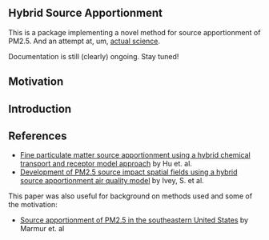Hybrid Source Apportionment
-----------------------------

This is a package implementing a novel method for source apportionment of PM2.5. And an attempt at, um, [actual science](http://simplystatistics.org/2013/01/23/statisticians-and-computer-scientists-if-there-is-no-code-there-is-no-paper/).

Documentation is still (clearly) ongoing. Stay tuned!

## Motivation



## Introduction



## References

* [Fine particulate matter source apportionment using a hybrid chemical transport and receptor model approach](http://atmos-chem-phys.net/14/5415/2014/) by Hu et. al.
* [Development of PM2.5 source impact spatial fields using a hybrid source apportionment air quality model](www.geosci-model-dev.net/8/2153/2015/) by Ivey, S. et al.

This paper was also useful for background on methods used and some of the motivation:
* [Source apportionment of PM2.5 in the southeastern United States](http://cfpub.epa.gov/ncer_abstracts/index.cfm/fuseaction/display.pubFullText/publication_id/45383) by Marmur et. al

